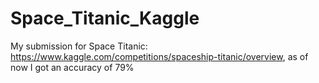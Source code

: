 # Space_Titanic_Kaggle
My submission for Space Titanic: https://www.kaggle.com/competitions/spaceship-titanic/overview, as of now I got an accuracy of 79%
